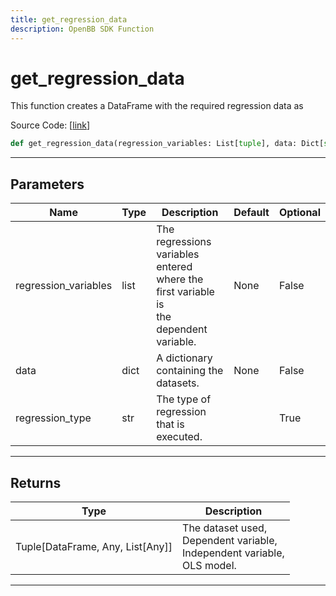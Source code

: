 ```yaml
---
title: get_regression_data
description: OpenBB SDK Function
---
```


# get_regression_data

This function creates a DataFrame with the required regression data as

Source Code: [[link](https://github.com/OpenBB-finance/OpenBBTerminal/tree/main/openbb_terminal/econometrics/regression_model.py#L114)]
```python
def get_regression_data(regression_variables: List[tuple], data: Dict[str, pd.DataFrame], regression_type: str = "") -> Tuple[pd.DataFrame, Any, List[Any]]
```
---
## Parameters
| Name | Type | Description | Default | Optional |
| ---- | ---- | ----------- | ------- | -------- |
| regression_variables | list | The regressions variables entered where the first variable is<br/>the dependent variable. | None | False |
| data | dict | A dictionary containing the datasets. | None | False |
| regression_type | str | The type of regression that is executed. |  | True |

---
## Returns
| Type | Description |
| ---- | ----------- |
| Tuple[DataFrame, Any, List[Any]] | The dataset used,<br/>Dependent variable,<br/>Independent variable,<br/>OLS model. |
---
